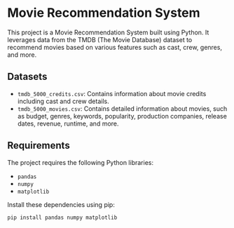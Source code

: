# Movie Recommendation System

This project is a Movie Recommendation System built using Python. It leverages data from the TMDB (The Movie Database) dataset to recommend movies based on various features such as cast, crew, genres, and more.

## Datasets

- `tmdb_5000_credits.csv`: Contains information about movie credits including cast and crew details.
- `tmdb_5000_movies.csv`: Contains detailed information about movies, such as budget, genres, keywords, popularity, production companies, release dates, revenue, runtime, and more.

## Requirements

The project requires the following Python libraries:

- `pandas`
- `numpy`
- `matplotlib`

Install these dependencies using pip:

```bash
pip install pandas numpy matplotlib
